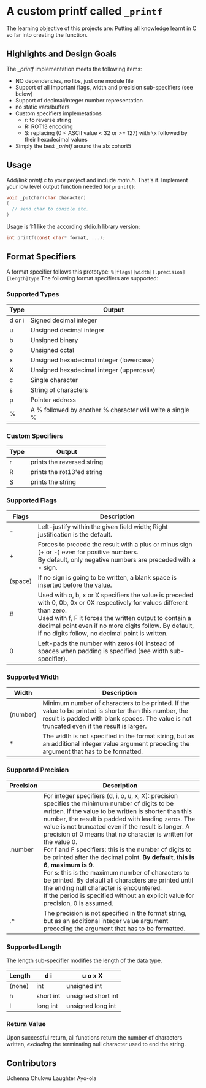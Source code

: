 # A custom printf called `_printf`

The learning objective of this projects are: Putting all knowledge learnt in C so far into creating the function.

## Highlights and Design Goals

The _\_printf_ implementation meets the following items:

- NO dependencies, no libs, just one module file
- Support of all important flags, width and precision sub-specifiers (see below)
- Support of decimal/integer number representation
- no static vars/buffers
- Custom specifiers implemetations
  - r: to reverse string
  - R: ROT13 encoding
  - S: replacing (0 < ASCII value < 32 or >= 127) with `\x` followed by their hexadecimal values
- Simply the best _\_printf_ around the alx cohort5

## Usage

Add/link _printf.c_ to your project and include _main.h_. That's it.
Implement your low level output function needed for `printf()`:

```C
void _putchar(char character)
{
  // send char to console etc.
}
```

Usage is 1:1 like the according stdio.h library version:

```C
int printf(const char* format, ...);
```

## Format Specifiers

A format specifier follows this prototype: `%[flags][width][.precision][length]type`
The following format specifiers are supported:

### Supported Types

| Type   | Output                                                    |
| ------ | --------------------------------------------------------- |
| d or i | Signed decimal integer                                    |
| u      | Unsigned decimal integer                                  |
| b      | Unsigned binary                                           |
| o      | Unsigned octal                                            |
| x      | Unsigned hexadecimal integer (lowercase)                  |
| X      | Unsigned hexadecimal integer (uppercase)                  |
| c      | Single character                                          |
| s      | String of characters                                      |
| p      | Pointer address                                           |
| %      | A % followed by another % character will write a single % |

### Custom Specifiers

| Type | Output                     |
| ---- | -------------------------- |
| r    | prints the reversed string |
| R    | prints the rot13'ed string |
| S    | prints the string          |

### Supported Flags

| Flags   | Description                                                                                                                                                                                                                                                                                      |
| ------- | ------------------------------------------------------------------------------------------------------------------------------------------------------------------------------------------------------------------------------------------------------------------------------------------------ |
| -       | Left-justify within the given field width; Right justification is the default.                                                                                                                                                                                                                   |
| +       | Forces to precede the result with a plus or minus sign (+ or -) even for positive numbers.<br>By default, only negative numbers are preceded with a - sign.                                                                                                                                      |
| (space) | If no sign is going to be written, a blank space is inserted before the value.                                                                                                                                                                                                                   |
| #       | Used with o, b, x or X specifiers the value is preceded with 0, 0b, 0x or 0X respectively for values different than zero.<br>Used with f, F it forces the written output to contain a decimal point even if no more digits follow. By default, if no digits follow, no decimal point is written. |
| 0       | Left-pads the number with zeros (0) instead of spaces when padding is specified (see width sub-specifier).                                                                                                                                                                                       |

### Supported Width

| Width    | Description                                                                                                                                                                                          |
| -------- | ---------------------------------------------------------------------------------------------------------------------------------------------------------------------------------------------------- |
| (number) | Minimum number of characters to be printed. If the value to be printed is shorter than this number, the result is padded with blank spaces. The value is not truncated even if the result is larger. |
| \*       | The width is not specified in the format string, but as an additional integer value argument preceding the argument that has to be formatted.                                                        |

### Supported Precision

| Precision | Description                                                                                                                                                                                                                                                                                                                                                                                                                                                                                                                                                                                                                                                                                                                    |
| --------- | ------------------------------------------------------------------------------------------------------------------------------------------------------------------------------------------------------------------------------------------------------------------------------------------------------------------------------------------------------------------------------------------------------------------------------------------------------------------------------------------------------------------------------------------------------------------------------------------------------------------------------------------------------------------------------------------------------------------------------ |
| .number   | For integer specifiers (d, i, o, u, x, X): precision specifies the minimum number of digits to be written. If the value to be written is shorter than this number, the result is padded with leading zeros. The value is not truncated even if the result is longer. A precision of 0 means that no character is written for the value 0.<br>For f and F specifiers: this is the number of digits to be printed after the decimal point. **By default, this is 6, maximum is 9**.<br>For s: this is the maximum number of characters to be printed. By default all characters are printed until the ending null character is encountered.<br>If the period is specified without an explicit value for precision, 0 is assumed. |
| .\*       | The precision is not specified in the format string, but as an additional integer value argument preceding the argument that has to be formatted.                                                                                                                                                                                                                                                                                                                                                                                                                                                                                                                                                                              |

### Supported Length

The length sub-specifier modifies the length of the data type.

| Length | d i       | u o x X            |
| ------ | --------- | ------------------ |
| (none) | int       | unsigned int       |
| h      | short int | unsigned short int |
| l      | long int  | unsigned long int  |

### Return Value

Upon successful return, all functions return the number of characters written, _excluding_ the terminating null character used to end the string.

## Contributors

Uchenna Chukwu
Laughter Ayo-ola
